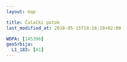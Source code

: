 ```yaml
---
layout: map

title: Čalački potok
last_modified_at: 2018-05-15T18:16:28+02:00

WDPA: [145396]
geoSrbija:
  L1_183: [41]
---
```

